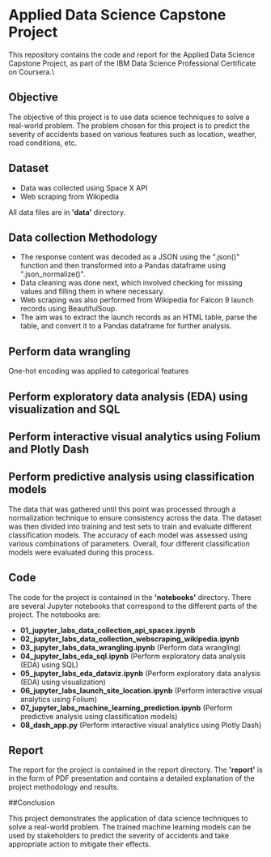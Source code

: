 # Applied Data Science Capstone Project

This repository contains the code and report for the Applied Data Science Capstone Project, as part of the IBM Data Science Professional Certificate on Coursera.\

## Objective

The objective of this project is to use data science techniques to solve a real-world problem. The problem chosen for this project is to predict the severity of accidents based on various features such as location, weather, road conditions, etc.

## Dataset

- Data was collected using Space X API
- Web scraping from Wikipedia

All data files are in **'data'** directory.


## Data collection Methodology

- The response content was decoded as a JSON using the ".json()" function and then transformed into a Pandas dataframe using ".json_normalize()".
- Data cleaning was done next, which involved checking for missing values and filling them in where necessary.
- Web scraping was also performed from Wikipedia for Falcon 9 launch records using BeautifulSoup.
- The aim was to extract the launch records as an HTML table, parse the table, and convert it to a Pandas dataframe for further analysis.

## Perform data wrangling
One-hot encoding was applied to categorical features

## Perform exploratory data analysis (EDA) using visualization and SQL

## Perform interactive visual analytics using Folium and Plotly Dash

## Perform predictive analysis using classification models
The data that was gathered until this point was processed through a normalization technique to ensure consistency across the data. The dataset was then divided into training and test sets to train and evaluate different classification models. The accuracy of each model was assessed using various combinations of parameters. Overall, four different classification models were evaluated during this process.

## Code

The code for the project is contained in the **'notebooks'** directory. There are several Jupyter notebooks that correspond to the different parts of the project. The notebooks are:

- **01_jupyter_labs_data_collection_api_spacex.ipynb**
- **02_jupyter_labs_data_collection_webscraping_wikipedia.ipynb**
- **03_jupyter_labs_data_wrangling.ipynb** (Perform data wrangling)
- **04_jupyter_labs_eda_sql.ipynb** (Perform exploratory data analysis (EDA) using SQL)
- **05_jupyter_labs_eda_dataviz.ipynb** (Perform exploratory data analysis (EDA) using visualization)
- **06_jupyter_labs_launch_site_location.ipynb** (Perform interactive visual analytics using Folium)
- **07_jupyter_labs_machine_learning_prediction.ipynb** (Perform predictive analysis using classification models)
- **08_dash_app.py** (Perform interactive visual analytics using Plotly Dash)

## Report

The report for the project is contained in the report directory. The **'report'** is in the form of PDF presentation and contains a detailed explanation of the project methodology and results.

##Conclusion

This project demonstrates the application of data science techniques to solve a real-world problem. The trained machine learning models can be used by stakeholders to predict the severity of accidents and take appropriate action to mitigate their effects.
